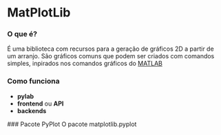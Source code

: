 # MatPlotLib
### O que é? 
É uma biblioteca com recursos para a geração de gráficos 2D a partir de um arranjo. São gráficos comuns que podem ser criados com comandos simples, inpirados nos comandos gráficos do <a href="https://www.mathworks.com/products/matlab.html">MATLAB</a>
### Como funciona
<ul>
  <li><strong>pylab</strong></li>
  <li><strong>frontend</strong> ou <strong>API</strong></li>
  <li><strong>backends</strong></li>
</ul>
### Pacote PyPlot
O pacote matplotlib.pyplot
